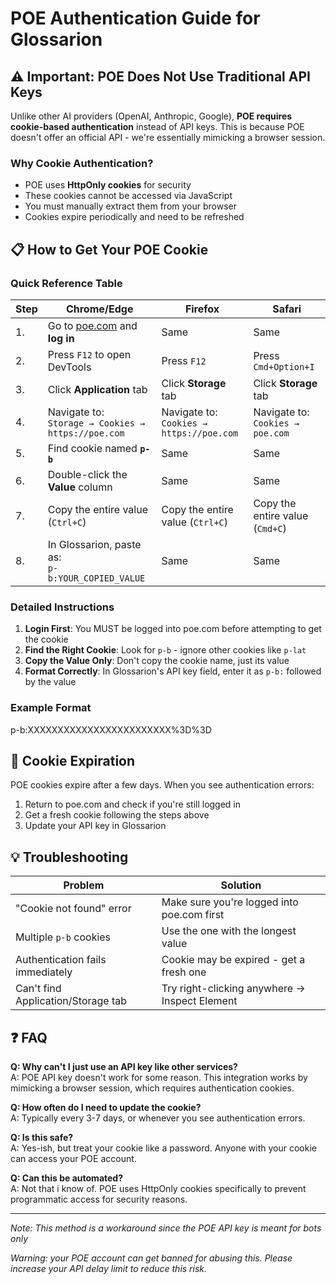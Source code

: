 # POE Authentication Guide for Glossarion

## ⚠️ Important: POE Does Not Use Traditional API Keys

Unlike other AI providers (OpenAI, Anthropic, Google), **POE requires cookie-based authentication** instead of API keys. This is because POE doesn't offer an official API - we're essentially mimicking a browser session.

### Why Cookie Authentication?

- POE uses **HttpOnly cookies** for security
- These cookies cannot be accessed via JavaScript
- You must manually extract them from your browser
- Cookies expire periodically and need to be refreshed

## 📋 How to Get Your POE Cookie

### Quick Reference Table

| Step | Chrome/Edge | Firefox | Safari |
|------|-------------|---------|--------|
| 1. | Go to [poe.com](https://poe.com) and **log in** | Same | Same |
| 2. | Press `F12` to open DevTools | Press `F12` | Press `Cmd+Option+I` |
| 3. | Click **Application** tab | Click **Storage** tab | Click **Storage** tab |
| 4. | Navigate to:<br>`Storage → Cookies → https://poe.com` | Navigate to:<br>`Cookies → https://poe.com` | Navigate to:<br>`Cookies → poe.com` |
| 5. | Find cookie named **`p-b`** | Same | Same |
| 6. | Double-click the **Value** column | Same | Same |
| 7. | Copy the entire value (`Ctrl+C`) | Copy the entire value (`Ctrl+C`) | Copy the entire value (`Cmd+C`) |
| 8. | In Glossarion, paste as:<br>`p-b:YOUR_COPIED_VALUE` | Same | Same |

### Detailed Instructions

1. **Login First**: You MUST be logged into poe.com before attempting to get the cookie
2. **Find the Right Cookie**: Look for `p-b` - ignore other cookies like `p-lat`
3. **Copy the Value Only**: Don't copy the cookie name, just its value
4. **Format Correctly**: In Glossarion's API key field, enter it as `p-b:` followed by the value

### Example Format

p-b:XXXXXXXXXXXXXXXXXXXXXXXX%3D%3D

## 🔄 Cookie Expiration

POE cookies expire after a few days. When you see authentication errors:

1. Return to poe.com and check if you're still logged in
2. Get a fresh cookie following the steps above
3. Update your API key in Glossarion

## 💡 Troubleshooting

| Problem | Solution |
|---------|----------|
| "Cookie not found" error | Make sure you're logged into poe.com first |
| Multiple `p-b` cookies | Use the one with the longest value |
| Authentication fails immediately | Cookie may be expired - get a fresh one |
| Can't find Application/Storage tab | Try right-clicking anywhere → Inspect Element |

## ❓ FAQ

**Q: Why can't I just use an API key like other services?**  
A: POE API key doesn't work for some reason. This integration works by mimicking a browser session, which requires authentication cookies.

**Q: How often do I need to update the cookie?**  
A: Typically every 3-7 days, or whenever you see authentication errors.

**Q: Is this safe?**  
A: Yes-ish, but treat your cookie like a password. Anyone with your cookie can access your POE account.

**Q: Can this be automated?**  
A: Not that i know of. POE uses HttpOnly cookies specifically to prevent programmatic access for security reasons.

---

*Note: This method is a workaround since the POE API key is meant for bots only*

*Warning: your POE account can get banned for abusing this. Please increase your API delay limit to reduce this risk.*
